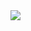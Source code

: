 <img src="{https://img.shields.io/badge/Arch_Linux-1793D1?style=for-the-badge&logo=arch-linux&logoColor=white}" />
